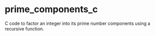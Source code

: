 # prime_components_c
C code to factor an integer into its prime number components using a recursive function.
